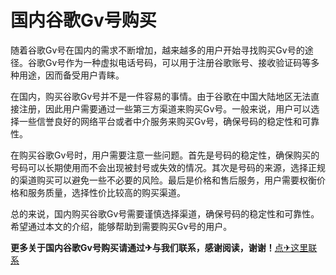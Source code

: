 # 国内谷歌Gv号购买

随着谷歌Gv号在国内的需求不断增加，越来越多的用户开始寻找购买Gv号的途径。谷歌Gv号作为一种虚拟电话号码，可以用于注册谷歌账号、接收验证码等多种用途，因而备受用户青睐。

在国内，购买谷歌Gv号并不是一件容易的事情。由于谷歌在中国大陆地区无法直接注册，因此用户需要通过一些第三方渠道来购买Gv号。一般来说，用户可以选择一些信誉良好的网络平台或者中介服务来购买Gv号，确保号码的稳定性和可靠性。

在购买谷歌Gv号时，用户需要注意一些问题。首先是号码的稳定性，确保购买的号码可以长期使用而不会出现被封号或失效的情况。其次是号码的来源，选择正规的渠道购买可以避免一些不必要的风险。最后是价格和售后服务，用户需要权衡价格和服务质量，选择性价比较高的购买渠道。

总的来说，国内购买谷歌Gv号需要谨慎选择渠道，确保号码的稳定性和可靠性。希望通过本文的介绍，能够帮助到需要购买Gv号的用户。

**更多关于国内谷歌Gv号购买请通过✈与我们联系，感谢阅读，谢谢！**[点✈这里联系](https://ww.k02.cc)